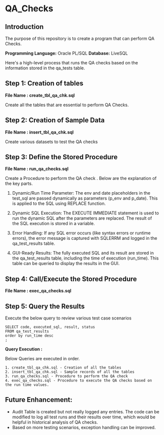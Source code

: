 # QA_Checks

## Introduction

The purpose of this repository is to create a program that can perform QA Checks.

**Programming Language:** Oracle PL/SQL
**Database:** LiveSQL

Here's a high-level process that runs the QA checks based on the information stored in the qa_tests table. 

## Step 1: Creation of tables 

**File Name : create_tbl_qa_chk.sql**

Create all the tables that are essential to perform QA Checks.

## Step 2: Creation of Sample Data

**File Name : insert_tbl_qa_chk.sql**

Create various datasets to test the QA checks

## Step 3: Define the Stored Procedure

**File Name : run_qa_checks.sql**

Create a Procedure to perform the QA check . Below are the explanation of the key parts.

1. Dynamic/Run Time Parameter:
The env and date placeholders in the test_sql are passed dynamically as parameters (p_env and p_date). This is applied to the SQL using REPLACE function.

2. Dynamic SQL Execution:
The EXECUTE IMMEDIATE statement is used to run the dynamic SQL after the parameters are replaced. The result of the SQL execution is stored in a variable.

3. Error Handling:
If any SQL error occurs (like syntax errors or runtime errors), the error message is captured with SQLERRM and logged in the qa_test_results table.

4. GUI-Ready Results:
The fully executed SQL and its result are stored in the qa_test_results table, including the time of execution (run_time). This table can be queried to display the results in the GUI.

## Step 4: Call/Execute the Stored Procedure
**File Name : exec_qa_checks.sql**

## Step 5: Query the Results

Execute the below query to review various test case scenarios

```
SELECT code, executed_sql, result, status
FROM qa_test_results
order by run_time desc
;
```

**Query Execution :**

Below Queries are executed in order.

```
1. create_tbl_qa_chk.sql - Creation of all the tables 
2. insert_tbl_qa_chk.sql - Sample records of all the tables
3. run_qa_checks.sql - Procedure to perform the QA check 
4. exec_qa_checks.sql - Procedure to execute the QA checks based on the run time values.
```

## Future Enhancement:

- Audit Table is created but not really logged any entries. The code can be modified to log all test runs and their results over time, which would be helpful in historical analysis of QA checks.
- Based on more testing scenarios, exception handling can be improved.